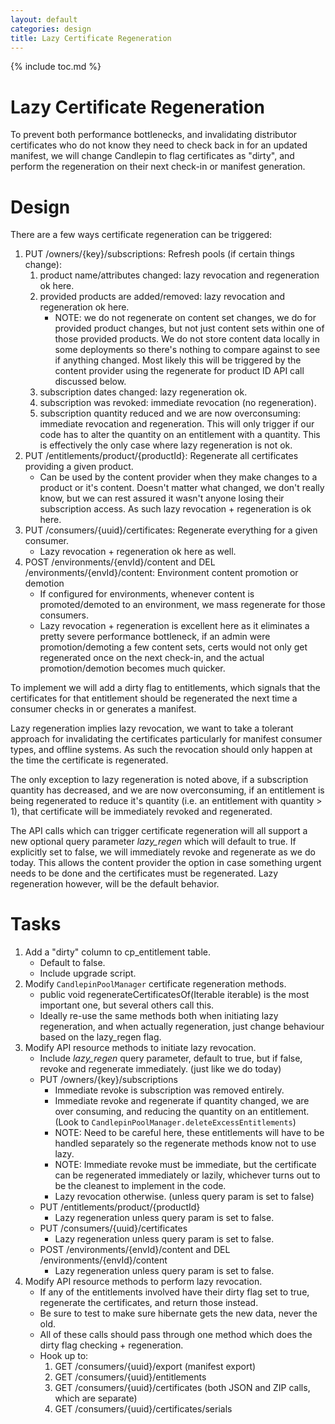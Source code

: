 ```yaml
---
layout: default
categories: design
title: Lazy Certificate Regeneration
---
```

{% include toc.md %}

# Lazy Certificate Regeneration
To prevent both performance bottlenecks, and invalidating distributor
certificates who do not know they need to check back in for an updated
manifest, we will change Candlepin to flag certificates as "dirty", and perform
the regeneration on their next check-in or manifest generation.

# Design
There are a few ways certificate regeneration can be triggered:

1. PUT /owners/{key}/subscriptions: Refresh pools (if certain things change):
   1. product name/attributes changed: lazy revocation and regeneration ok
      here.
   1. provided products are added/removed: lazy revocation and regeneration ok
      here.
      * NOTE: we do not regenerate on content set changes, we do for provided
        product changes, but not just content sets within one of those
        provided products. We do not store content data locally in some
        deployments so there's nothing to compare against to see if anything
        changed. Most likely this will be triggered by the content provider
        using the regenerate for product ID API call discussed below.
   1. subscription dates changed: lazy regeneration ok.
   1. subscription was revoked: immediate revocation (no regeneration).
   1. subscription quantity reduced and we are now overconsuming: immediate
      revocation and regeneration. This will only trigger if our code has to
      alter the quantity on an entitlement with a quantity. This is effectively
      the only case where lazy regeneration is not ok.
1. PUT /entitlements/product/{productId}: Regenerate all certificates providing
   a given product. 
   * Can be used by the content provider when they make changes to a product or
     it's content. Doesn't matter what changed, we don't really know, but we
     can rest assured it wasn't anyone losing their subscription access. As
     such lazy revocation + regeneration is ok here.
1. PUT /consumers/{uuid}/certificates: Regenerate everything for a given
   consumer.
   * Lazy revocation + regeneration ok here as well.
1. POST /environments/{envId}/content and DEL /environments/{envId}/content:
   Environment content promotion or demotion
   * If configured for environments, whenever content is promoted/demoted to an
     environment, we mass regenerate for those consumers. 
   * Lazy revocation + regeneration is excellent here as it eliminates a pretty
     severe performance bottleneck, if an admin were promotion/demoting a few
     content sets, certs would not only get regenerated once on the next
     check-in, and the actual promotion/demotion becomes much quicker.

To implement we will add a dirty flag to entitlements, which signals that the
certificates for that entitlement should be regenerated the next time a
consumer checks in or generates a manifest.

Lazy regeneration implies lazy revocation, we want to take a tolerant approach
for invalidating the certificates particularly for manifest consumer types, and
offline systems. As such the revocation should only happen at the time the
certificate is regenerated.

The only exception to lazy regeneration is noted above, if a subscription
quantity has decreased, and we are now overconsuming, if an entitlement is
being regenerated to reduce it's quantity (i.e. an entitlement with quantity >
1), that certificate will be immediately revoked and regenerated.

The API calls which can trigger certificate regeneration will all support a new
optional query parameter *lazy_regen* which will default to true. If explicitly
set to false, we will immediately revoke and regenerate as we do today. This
allows the content provider the option in case something urgent needs to be
done and the certificates must be regenerated. Lazy regeneration however, will
be the default behavior.

# Tasks
1. Add a "dirty" column to cp_entitlement table. 
   * Default to false. 
   * Include upgrade script.
1. Modify `CandlepinPoolManager` certificate regeneration methods.
   * public void regenerateCertificatesOf(Iterable<Entitlement> iterable) is the most important one, but several others call this. 
   * Ideally re-use the same methods both when initiating lazy regeneration, and when actually regeneration, just change behaviour based on the lazy_regen flag.
1. Modify API resource methods to initiate lazy revocation.
   * Include *lazy_regen* query parameter, default to true, but if false, revoke and regenerate immediately. (just like we do today)
   * PUT /owners/{key}/subscriptions
     * Immediate revoke is subscription was removed entirely.
     * Immediate revoke and regenerate if quantity changed, we are over consuming, and reducing the quantity on an entitlement. (Look to `CandlepinPoolManager.deleteExcessEntitlements`)
      * NOTE: Need to be careful here, these entitlements will have to be handled separately so the regenerate methods know not to use lazy.
      * NOTE: Immediate revoke must be immediate, but the certificate can be regenerated immediately or lazily, whichever turns out to be the cleanest to implement in the code.
     * Lazy revocation otherwise. (unless query param is set to false)
   * PUT /entitlements/product/{productId}
     * Lazy regeneration unless query param is set to false.
   * PUT /consumers/{uuid}/certificates
     * Lazy regeneration unless query param is set to false.
   * POST /environments/{envId}/content and DEL /environments/{envId}/content
     * Lazy regeneration unless query param is set to false.
1. Modify API resource methods to perform lazy revocation.
   * If any of the entitlements involved have their dirty flag set to true, regenerate the certificates, and return those instead.
   * Be sure to test to make sure hibernate gets the new data, never the old.
   * All of these calls should pass through one method which does the dirty flag checking + regeneration.
   * Hook up to:
     1. GET /consumers/{uuid}/export (manifest export)
     1. GET /consumers/{uuid}/entitlements
     1. GET /consumers/{uuid}/certificates (both JSON and ZIP calls, which are separate)
     1. GET /consumers/{uuid}/certificates/serials 
